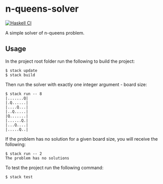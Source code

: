 # n-queens-solver
[![Haskell CI](https://github.com/Astronomax/n-queens-solver/actions/workflows/haskell.yml/badge.svg)](https://github.com/Astronomax/n-queens-solver/actions/workflows/haskell.yml)

A simple solver of n-queens problem.
## Usage

In the project root folder run the following to build the project:
```console
$ stack update
$ stack build
```

Then run the solver with exactly one integer argument - board size:
```console
$ stack run -- 8
|.......Q|
|.Q......|
|....Q...|
|..Q.....|
|Q.......|
|......Q.|
|...Q....|
|.....Q..|
```
If the problem has no solution for a given board size, you will receive the following:
```
$ stack run -- 2
The problem has no solutions
```
To test the project run the following command:
```console
$ stack test
```
